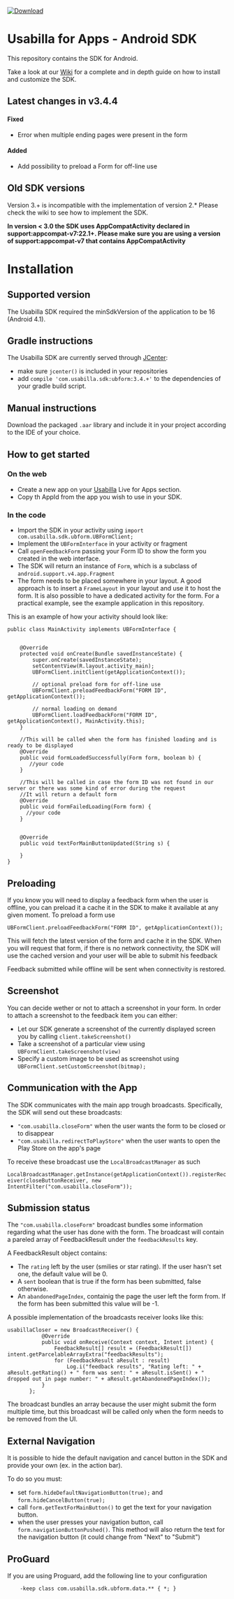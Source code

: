  [ ![Download](https://api.bintray.com/packages/usabilla/maven/ubform/images/download.svg) ](https://bintray.com/usabilla/maven/ubform/_latestVersion)

# Usabilla for Apps - Android SDK
This repository contains the SDK for Android.


Take a look at our [Wiki](https://github.com/usabilla/usabilla-u4a-android-sdk/wiki) for a complete and in depth guide on how to install and customize the SDK.

## Latest changes in v3.4.4

#### Fixed
- Error when multiple ending pages were present in the form

#### Added
- Add possibility to preload a Form for off-line use


## Old SDK versions
Version 3.+ is incompatible with the implementation of version 2.*
Please check the wiki to see how to implement the SDK.

**In version < 3.0 the SDK uses AppCompatActivity declared in support:appcompat-v7:22.1+. Please make sure you are using a version of support:appcompat-v7 that contains AppCompatActivity**

# Installation

## Supported version
The Usabilla SDK required the minSdkVersion of the application to be 16 (Android 4.1).

## Gradle instructions
The Usabilla SDK are currently served through [JCenter](https://bintray.com/usabilla/maven/ubform/view):
- make sure `jcenter()` is included in your repositories
- add `compile 'com.usabilla.sdk:ubform:3.4.+'` to the dependencies of your gradle build script.

## Manual instructions
Download the packaged `.aar` library and include it in your project according to the IDE of your choice.

## How to get started
### On the web
- Create a new app on your [Usabilla](https://app.usabilla.com/member/) Live for Apps section.
- Copy th AppId from the app you wish to use in your SDK.

### In the code

* Import the SDK in your activity using `import com.usabilla.sdk.ubform.UBFormClient;`
* Implement the `UBFormInterface` in your activity or fragment
* Call `openFeedbackForm` passing your Form ID to show the form you created in the web interface.
* The SDK will return an instance of `Form`, which is a subclass of `android.support.v4.app.Fragment`
* The form needs to be placed somewhere in your layout. A good approach is to insert a `FrameLayout` in your layout and use it to host the form. It is also possible to have a dedicated activity for the form. For a practical example, see the example application in this repository.


This is an example of how your activity should look like:

```
public class MainActivity implements UBFormInterface {


    @Override
    protected void onCreate(Bundle savedInstanceState) {
        super.onCreate(savedInstanceState);
        setContentView(R.layout.activity_main);
        UBFormClient.initClient(getApplicationContext());

        // optional preload form for off-line use
        UBFormClient.preloadFeedbackForm("FORM ID", getApplicationContext());

        // normal loading on demand
        UBFormClient.loadFeedbackForm("FORM ID", getApplicationContext(), MainActivity.this);
    }

    //This will be called when the form has finished loading and is ready to be displayed
    @Override
    public void formLoadedSuccessfully(Form form, boolean b) {
       //your code
    }

    //This will be called in case the form ID was not found in our server or there was some kind of error during the request
    //It will return a default form
    @Override
    public void formFailedLoading(Form form) {
      //your code
    }


    @Override
    public void textForMainButtonUpdated(String s) {

    }
}
```

## Preloading
If you know you will need to display a feedback form when the user is offline, you can preload it a cache it in the SDK to make it available at any given moment.
To preload a form use

`UBFormClient.preloadFeedbackForm("FORM ID", getApplicationContext());`

This will fetch the latest version of the form and cache it in the SDK.
When you will request that form, if there is no network connectivity, the SDK will use the cached version and your user will be able to submit his feedback

Feedback submitted while offline will be sent when connectivity is restored.

## Screenshot
You can decide wether or not to attach a screenshot in your form.
In order to attach a screenshot to the feedback item you can either:
* Let our SDK generate a screenshot of the currently displayed screen you by calling `client.takeScreenshot()`
* Take a screenshot of a particular view using `UBFormClient.takeScreenshot(view)`
* Specify a custom image to be used as screenshot using `UBFormClient.setCustomScreenshot(bitmap);`


## Communication with the App
The SDK communicates with the main app trough broadcasts.
Specifically, the SDK will send out these broadcasts:
- `"com.usabilla.closeForm"` when the user wants the form to be closed or to disappear
- `"com.usabilla.redirectToPlayStore"` when the user wants to open the Play Store on the app's page

To receive these broadcast use the `LocalBroadcastManager` as such   

`LocalBroadcastManager.getInstance(getApplicationContext()).registerReceiver(closeButtonReceiver, new IntentFilter("com.usabilla.closeForm"));`

## Submission status

 The `"com.usabilla.closeForm"` broadcast bundles some information regarding what the user has done with the form.
 The broadcast will contain a pareled array of FeedbackResult under the `feedbackResults` key.

 A FeedbackResult object contains:
 * The `rating` left by the user (smilies or star rating). If the user hasn't set one, the default value will be 0.
 * A `sent` boolean that is true if the form has been submitted, false otherwise.
 * An `abandonedPageIndex`, containig the page the user left the form from. If the form has been submitted this value will be -1.


A possible implementation of the broadcasts receiver looks like this:

 ```
 usabillaCloser = new BroadcastReceiver() {
            @Override
            public void onReceive(Context context, Intent intent) {
                FeedbackResult[] result = (FeedbackResult[]) intent.getParcelableArrayExtra("feedbackResults");
                for (FeedbackResult aResult : result)
                    Log.i("feedback results", "Rating left: " + aResult.getRating() + " form was sent: " + aResult.isSent() + " dropped out in page number: " + aResult.getAbandonedPageIndex());
            }
        };
 ```

 The broadcast bundles an array because the user might submit the form multiple time, but this broadcast will be called only when the form needs to be removed from the UI.


## External Navigation
It is possible to hide the default navigation and cancel button in the SDK and provide your own (ex. in the action bar).

To do so you must:
- set `form.hideDefaultNavigationButton(true);`  and `form.hideCancelButton(true);`
- call `form.getTextForMainButton()` to get the text for your navigation button.
- when the user presses your navigation button, call `form.navigationButtonPushed()`. This method will also return the text for the navigation button (it could change from "Next" to "Submit")



## ProGuard
If you are using Proguard, add the following line to your configuration
```
    -keep class com.usabilla.sdk.ubform.data.** { *; }
```
